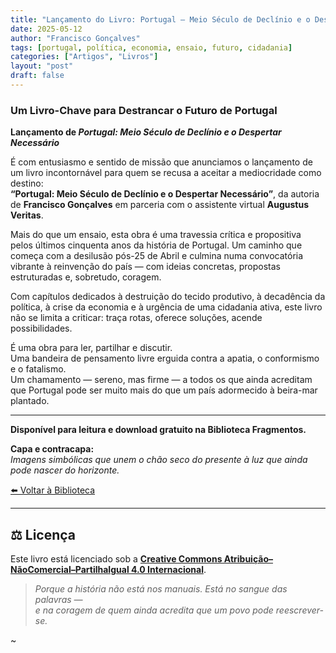 ```yaml
---
title: "Lançamento do Livro: Portugal – Meio Século de Declínio e o Despertar Necessário"
date: 2025-05-12
author: "Francisco Gonçalves"
tags: [portugal, política, economia, ensaio, futuro, cidadania]
categories: ["Artigos", "Livros"]
layout: "post"
draft: false
---
```


### **Um Livro-Chave para Destrancar o Futuro de Portugal**

**Lançamento de _Portugal: Meio Século de Declínio e o Despertar Necessário_**

É com entusiasmo e sentido de missão que anunciamos o lançamento de um livro incontornável para quem se recusa a aceitar a mediocridade como destino:  
**“Portugal: Meio Século de Declínio e o Despertar Necessário”**, da autoria de **Francisco Gonçalves** em parceria com o assistente virtual **Augustus Veritas**.

Mais do que um ensaio, esta obra é uma travessia crítica e propositiva pelos últimos cinquenta anos da história de Portugal. Um caminho que começa com a desilusão pós-25 de Abril e culmina numa convocatória vibrante à reinvenção do país — com ideias concretas, propostas estruturadas e, sobretudo, coragem.

Com capítulos dedicados à destruição do tecido produtivo, à decadência da política, à crise da economia e à urgência de uma cidadania ativa, este livro não se limita a criticar: traça rotas, oferece soluções, acende possibilidades.

É uma obra para ler, partilhar e discutir.  
Uma bandeira de pensamento livre erguida contra a apatia, o conformismo e o fatalismo.  
Um chamamento — sereno, mas firme — a todos os que ainda acreditam que Portugal pode ser muito mais do que um país adormecido à beira-mar plantado.

---

**Disponível para leitura e download gratuito na Biblioteca Fragmentos.**  

**Capa e contracapa:**  
*Imagens simbólicas que unem o chão seco do presente à luz que ainda pode nascer do horizonte.*

[⬅️ Voltar à Biblioteca](/)

---

## ⚖️ Licença

Este livro está licenciado sob a
**[Creative Commons Atribuição–NãoComercial–PartilhaIgual 4.0 Internacional](https://creativecommons.org/licenses/by-nc-sa/4.0/)**.

> *Porque a história não está nos manuais. Está no sangue das palavras —  
e na coragem de quem ainda acredita que um povo pode reescrever-se.*


~                                       
